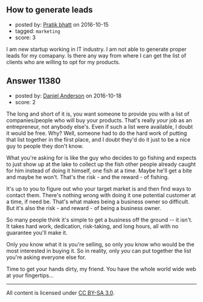 ## How to generate leads

- posted by: [Pratik bhatt](https://stackexchange.com/users/5144923/pratik-bhatt) on 2016-10-15
- tagged: `marketing`
- score: 3

I am new startup working in IT industry. I am not able to generate proper leads for my comapany. Is there any way from where I can get the list of clients who are willing to opt for my products.




## Answer 11380

- posted by: [Daniel Anderson](https://stackexchange.com/users/8398759/daniel-anderson) on 2016-10-18
- score: 2

The long and short of it is, you want someone to provide you with a list of companies/people who will buy your products.  That's really *your* job as an entrepreneur, not anybody else's.  Even if such a list were available, I doubt it would be free.  Why?  Well, someone had to do the hard work of putting that list together in the first place, and I doubt they'd do it just to be a nice guy to people they don't know.

What you're asking for is like the guy who decides to go fishing and expects to just show up at the lake to collect up the fish other people already caught for him instead of doing it himself, one fish at a time.  Maybe he'll get a bite and maybe he won't.  That's the risk - and the reward - of fishing.

It's up to you to figure out who your target market is and then find ways to contact them.  There's nothing wrong with doing it one potential customer at a time, if need be.  That's what makes being a business owner so difficult.  But it's also the risk - and reward - of being a business owner.

So many people think it's simple to get a business off the ground -- it isn't.  It takes hard work, dedication, risk-taking, and long hours, all with no guarantee you'll make it.   

Only *you* know what it is you're selling, so only *you* know who would be the most interested in buying it.  So in reality, only *you* can put together the list you're asking everyone else for.

Time to get your hands dirty, my friend.  You have the whole world wide web at your fingertips...



---

All content is licensed under [CC BY-SA 3.0](https://creativecommons.org/licenses/by-sa/3.0/).
